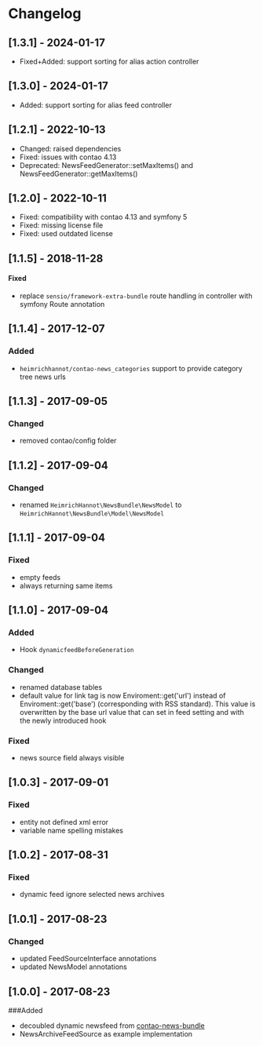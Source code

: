 # Changelog

## [1.3.1] - 2024-01-17
- Fixed+Added: support sorting for alias action controller

## [1.3.0] - 2024-01-17
- Added: support sorting for alias feed controller

## [1.2.1] - 2022-10-13
- Changed: raised dependencies
- Fixed: issues with contao 4.13
- Deprecated: NewsFeedGenerator::setMaxItems() and NewsFeedGenerator::getMaxItems()

## [1.2.0] - 2022-10-11
- Fixed: compatibility with contao 4.13 and symfony 5
- Fixed: missing license file
- Fixed: used outdated license 

## [1.1.5] - 2018-11-28

#### Fixed
- replace `sensio/framework-extra-bundle` route handling in controller with symfony Route annotation

## [1.1.4] - 2017-12-07

### Added
* `heimrichhannot/contao-news_categories` support to provide category tree news urls

## [1.1.3] - 2017-09-05

### Changed
* removed contao/config folder

## [1.1.2] - 2017-09-04 

### Changed
* renamed `HeimrichHannot\NewsBundle\NewsModel` to `HeimrichHannot\NewsBundle\Model\NewsModel`

## [1.1.1] - 2017-09-04

### Fixed
* empty feeds
* always returning same items

## [1.1.0] - 2017-09-04

### Added
* Hook `dynamicfeedBeforeGeneration`

### Changed 
* renamed database tables
* default value for link tag is now Enviroment::get('url') instead of Enviroment::get('base') (corresponding with RSS standard). This value is overwritten by the base url value that can set in feed setting and with the newly introduced hook

### Fixed
* news source field always visible

## [1.0.3] - 2017-09-01

### Fixed
* entity not defined xml error
* variable name spelling mistakes

## [1.0.2] - 2017-08-31

### Fixed
* dynamic feed ignore selected news archives

## [1.0.1] - 2017-08-23

### Changed
* updated FeedSourceInterface annotations
* updated NewsModel annotations

## [1.0.0] - 2017-08-23

###Added
* decoubled dynamic newsfeed from [contao-news-bundle](https://github.com/heimrichhannot/contao-news-bundle)
* NewsArchiveFeedSource as example implementation

